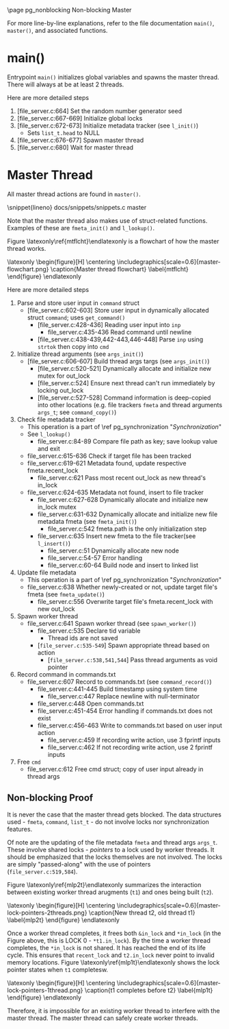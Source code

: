 \page pg_nonblocking Non-blocking Master

For more line-by-line explanations, refer to the file documentation `main()`, `master()`, and associated functions.

# main()
Entrypoint `main()` initializes global variables and spawns the master thread. There will always at be at least 2 threads.

Here are more detailed steps
1. [file_server.c:664] Set the random number generator seed
2. [file_server.c:667-669] Initialize global locks
3. [file_server.c:672-673] Initialize metadata tracker (see `l_init()`)
    - Sets `list_t.head` to NULL
4. [file_server.c:676-677] Spawn master thread
5. [file_server.c:680] Wait for master thread

# Master Thread
All master thread actions are found in `master()`. 

\snippet{lineno} docs/snippets/snippets.c master

Note that the master thread also makes use of struct-related functions. Examples of these are `fmeta_init()` and `l_lookup()`.

Figure \latexonly\ref{mtflcht}\endlatexonly is a flowchart of how the master thread works.

\latexonly
\begin{figure}[H]
    \centering
	\includegraphics[scale=0.6]{master-flowchart.png}
	\caption{Master thread flowchart}
	\label{mtflcht}
\end{figure}
\endlatexonly


Here are more detailed steps
1. Parse and store user input in `command` struct
    - [file_server.c:602-603] Store user input in dynamically allocated struct `command`; uses `get_command()`
        - [file_server.c:428-436] Reading user input into `inp`
            - file_server.c:435-436 Read command until newline
        - [file_server.c:438-439,442-443,446-448] Parse `inp` using `strtok` then copy into `cmd`
2. Initialize thread arguments (see `args_init()`)
    - [file_server.c:606-607] Build thread args targs (see `args_init()`)
        - [file_server.c:520-521] Dynamically allocate and initialize new mutex for out_lock
        - [file_server.c:524] Ensure next thread can't run immediately by locking out_lock
        - [file_server.c:527-528] Command information is deep-copied into other locations (e.g. file trackers `fmeta` and thread arguments `args_t`; see `command_copy()`)
3. Check file metadata tracker
    - This operation is a part of \ref pg_synchronization "*Synchronization*"
    - See `l_lookup()`
        -  file_server.c:84-89 Compare file path as key; save lookup value and exit
    - file_server.c:615-636 Check if target file has been tracked
    - file_server.c:619-621 Metadata found, update respective fmeta.recent_lock
        - file_server.c:621 Pass most recent out_lock as new thread's in_lock
    - file_server.c:624-635 Metadata not found, insert to file tracker
        - file_server.c:627-628 Dynamically allocate and initialize new in_lock mutex
        - file_server.c:631-632 Dynamically allocate and initialize new file metadata fmeta (see `fmeta_init()`)
            - file_server.c:542 fmeta.path is the only initialization step
        - file_server.c:635 Insert new fmeta to the file tracker(see `l_insert()`)
            - file_server.c:51 Dynamically allocate new node 
            - file_server.c:54-57 Error handling
            - file_server.c:60-64 Build node and insert to linked list
4. Update file metadata
    - This operation is a part of \ref pg_synchronization "*Synchronization*"
    - file_server.c:638 Whether newly-created or not, update target file's fmeta (see `fmeta_update()`)
        - file_server.c:556 Overwrite target file's fmeta.recent_lock with new out_lock
5. Spawn worker thread
    - file_server.c:641 Spawn worker thread (see `spawn_worker()`)
        - file_server.c:535 Declare tid variable
            - Thread ids are not saved
        - [`file_server.c:535-549`] Spawn appropriate thread based on action
            - [`file_server.c:538,541,544`] Pass thread arguments as void pointer
6. Record command in commands.txt
    - file_server.c:607 Record to commands.txt (see `command_record()`)
        - file_server.c:441-445 Build timestamp using system time 
            - file_server.c:447 Replace newline with null-terminator
        - file_server.c:448 Open commands.txt
        - file_server.c:451-454 Error handling if commands.txt does not exist
        - file_server.c:456-463 Write to commands.txt based on user input action
            - file_server.c:459 If recording write action, use 3 fprintf inputs
            - file_server.c:462 If not recording write action, use 2 fprintf inputs
7. Free `cmd`
    - file_server.c:612 Free cmd struct; copy of user input already in thread args

## Non-blocking Proof
It is never the case that the master thread gets blocked. The data structures used - `fmeta`, `command`, `list_t` - do not involve locks nor synchronization features.

Of note are the updating of the file metadata `fmeta` and thread args `args_t`. These involve shared locks - *pointers* to a lock used by worker threads. It should be emphasized that the locks themselves are not involved. The locks are simply "passed-along" with the use of pointers (`file_server.c:519,584`).

Figure \latexonly\ref{mlp2t}\endlatexonly summarizes the interaction between existing worker thread arugments (`t1`) and ones being built (`t2`).

\latexonly
\begin{figure}[H]
    \centering
	\includegraphics[scale=0.6]{master-lock-pointers-2threads.png}
	\caption{New thread t2, old thread t1}
	\label{mlp2t}
\end{figure}
\endlatexonly

Once a worker thread completes, it frees both `&in_lock` and `*in_lock` (in the Figure above, this is LOCK 0 - `*t1.in_lock`). By the time a worker thread completes, the `*in_lock` is not shared. It has reached the end of its life cycle. This ensures that `recent_lock` and `t2.in_lock` never point to invalid memory locations. Figure \latexonly\ref{mlp1t}\endlatexonly shows the lock pointer states when `t1` completesw.

\latexonly
\begin{figure}[H]
    \centering
	\includegraphics[scale=0.6]{master-lock-pointers-1thread.png}
	\caption{t1 completes before t2}
	\label{mlp1t}
\end{figure}
\endlatexonly

Therefore, it is impossible for an existing worker thread to interfere with the master thread. The master thread can safely create worker threads.
